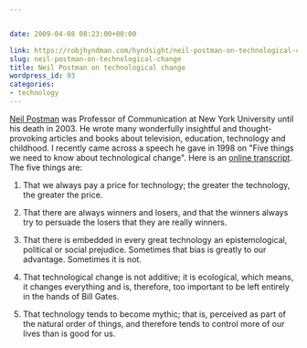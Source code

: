 ```yaml
---


date: 2009-04-08 08:23:00+00:00

link: https://robjhyndman.com/hyndsight/neil-postman-on-technological-change/
slug: neil-postman-on-technological-change
title: Neil Postman on technological change
wordpress_id: 93
categories:
- technology
---
```


[Neil Postman](http://en.wikipedia.org/wiki/Neil_Postman) was Professor of Communication at New York University until his death in 2003. He wrote many wonderfully insightful and thought-provoking articles and books about television, education, technology and childhood. I recently came across a speech he gave in 1998 on "Five things we need to know about technological change". Here is an [online transcript](http://www.technodystopia.org/). The five things are:



	
  1. That we always pay a price for technology; the greater the technology, the greater the price.

	
  2. That there are always winners and losers, and that the winners always try to persuade the losers that they are really winners.

	
  3. That there is embedded in every great technology an epistemological, political or social prejudice. Sometimes that bias is greatly to our advantage. Sometimes it is not.

	
  4. That technological change is not additive; it is ecological, which means, it changes everything and is, therefore, too important to be left entirely in the hands of Bill Gates.

	
  5. That technology tends to become mythic; that is, perceived as part of the natural order of things, and therefore tends to control more of our lives than is good for us.


